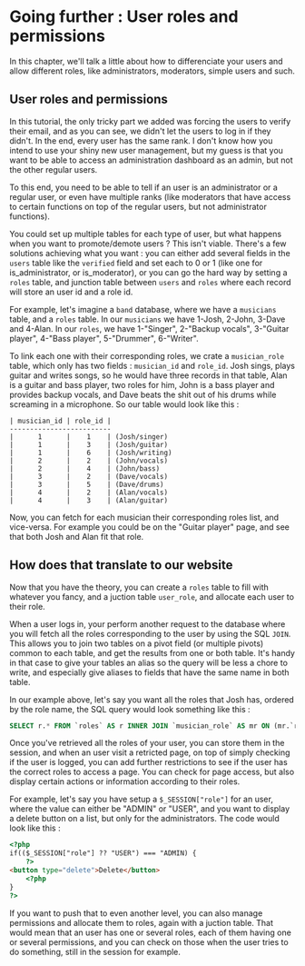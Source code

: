 # Going further : User roles and permissions
In this chapter, we'll talk a little about how to differenciate your users and allow different roles, like administrators, moderators, simple users and such.


## User roles and permissions
In this tutorial, the only tricky part we added was forcing the users to verify their email, and as you can see, we didn't let the users to log in if they didn't. In the end, every user has the same rank. I don't know how you intend to use your shiny new user management, but my guess is that you want to be able to access an administration dashboard as an admin, but not the other regular users.

To this end, you need to be able to tell if an user is an administrator or a regular user, or even have multiple ranks (like moderators that have access to certain functions on top of the regular users, but not administrator functions).

You could set up multiple tables for each type of user, but what happens when you want to promote/demote users ? This isn't viable. There's a few solutions achieving what you want : you can either add several fields in the ``users`` table like the ``verified`` field and set each to 0 or 1 (like one for is_administrator, or is_moderator), or you can go the hard way by setting a ``roles`` table, and junction table between ``users`` and ``roles`` where each record will store an user id and a role id.

For example, let's imagine a ``band`` database, where we have a ``musicians`` table, and a ``roles`` table. In our ``musicians`` we have 1-Josh, 2-John, 3-Dave and 4-Alan. In our ``roles``, we have 1-"Singer", 2-"Backup vocals", 3-"Guitar player", 4-"Bass player", 5-"Drummer", 6-"Writer". 

To link each one with their corresponding roles, we crate a ``musician_role`` table, which only has two fields : ``musician_id`` and ``role_id``. Josh sings, plays guitar and writes songs, so he would have three records in that table, Alan is a guitar and bass player, two roles for him, John is a bass player and provides backup vocals, and Dave beats the shit out of his drums while screaming in a microphone. So our table would look like this :
```
| musician_id | role_id |
-------------------------
|      1      |    1    | (Josh/singer)
|      1      |    3    | (Josh/guitar)
|      1      |    6    | (Josh/writing)
|      2      |    2    | (John/vocals)
|      2      |    4    | (John/bass)
|      3      |    2    | (Dave/vocals)
|      3      |    5    | (Dave/drums)
|      4      |    2    | (Alan/vocals)
|      4      |    3    | (Alan/guitar)
```
Now, you can fetch for each musician their corresponding roles list, and vice-versa. For example you could be on the "Guitar player" page, and see that both Josh and Alan fit that role.

## How does that translate to our website
Now that you have the theory, you can create a ``roles`` table to fill with whatever you fancy, and a juction table ``user_role``, and allocate each user to their role.

When a user logs in, your perform another request to the database where you will fetch all the roles corresponding to the user by using the SQL ``JOIN``. This allows you to join two tables on a pivot field (or multiple pivots) common to each table, and get the results from one or both table. It's handy in that case to give your tables an alias so the query will be less a chore to write, and especially give aliases to fields that have the same name in both table.

In our example above, let's say you want all the roles that Josh has, ordered by the role name, the SQL query would look something like this :
```sql
SELECT r.* FROM `roles` AS r INNER JOIN `musician_role` AS mr ON (mr.`role_id` = r.`id`) WHERE mr.`musician_id` = 1 ORDER BY r.`name`;
```
Once you've retrieved all the roles of your user, you can store them in the session, and when an user visit a retricted page, on top of simply checking if the user is logged, you can add further restrictions to see if the user has the correct roles to access a page. You can check for page access, but also display certain actions or information according to their roles.

For example, let's say you have setup a ``$_SESSION["role"]`` for an user, where the value can either be "ADMIN" or "USER", and you want to display a delete button on a list, but only for the administrators. The code would look like this :
```html
<?php
if(($_SESSION["role"] ?? "USER") === "ADMIN) {
    ?>
<button type="delete">Delete</button>
    <?php
}
?>
```
If you want to push that to even another level, you can also manage permissions and allocate them to roles, again with a juction table. That would mean that an user has one or several roles, each of them having one or several permissions, and you can check on those when the user tries to do something, still in the session for example.